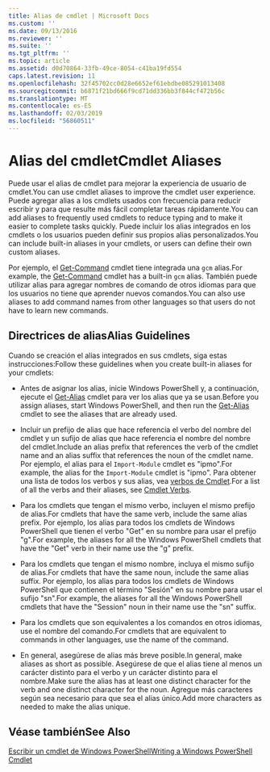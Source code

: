 ```yaml
---
title: Alias de cmdlet | Microsoft Docs
ms.custom: ''
ms.date: 09/13/2016
ms.reviewer: ''
ms.suite: ''
ms.tgt_pltfrm: ''
ms.topic: article
ms.assetid: d0d70864-33fb-49ce-8054-c41ba19fd554
caps.latest.revision: 11
ms.openlocfilehash: 32f45702cc0d28e6652ef61ebdbe085291013408
ms.sourcegitcommit: b6871f21bd666f9cd71dd336bb3f844cf472b56c
ms.translationtype: MT
ms.contentlocale: es-ES
ms.lasthandoff: 02/03/2019
ms.locfileid: "56860511"
---
```

# <a name="cmdlet-aliases"></a><span data-ttu-id="2678f-102">Alias del cmdlet</span><span class="sxs-lookup"><span data-stu-id="2678f-102">Cmdlet Aliases</span></span>

<span data-ttu-id="2678f-103">Puede usar el alias de cmdlet para mejorar la experiencia de usuario de cmdlet.</span><span class="sxs-lookup"><span data-stu-id="2678f-103">You can use cmdlet aliases to improve the cmdlet user experience.</span></span> <span data-ttu-id="2678f-104">Puede agregar alias a los cmdlets usados con frecuencia para reducir escribir y para que resulte más fácil completar tareas rápidamente.</span><span class="sxs-lookup"><span data-stu-id="2678f-104">You can add aliases to frequently used cmdlets to reduce typing and to make it easier to complete tasks quickly.</span></span> <span data-ttu-id="2678f-105">Puede incluir los alias integrados en los cmdlets o los usuarios pueden definir sus propios alias personalizados.</span><span class="sxs-lookup"><span data-stu-id="2678f-105">You can include built-in aliases in your cmdlets, or users can define their own custom aliases.</span></span>

<span data-ttu-id="2678f-106">Por ejemplo, el [Get-Command](/powershell/module/microsoft.powershell.core/get-command) cmdlet tiene integrada una `gcm` alias.</span><span class="sxs-lookup"><span data-stu-id="2678f-106">For example, the [Get-Command](/powershell/module/microsoft.powershell.core/get-command) cmdlet has a built-in `gcm` alias.</span></span> <span data-ttu-id="2678f-107">También puede utilizar alias para agregar nombres de comando de otros idiomas para que los usuarios no tiene que aprender nuevos comandos.</span><span class="sxs-lookup"><span data-stu-id="2678f-107">You can also use aliases to add command names from other languages so that users do not have to learn new commands.</span></span>

## <a name="alias-guidelines"></a><span data-ttu-id="2678f-108">Directrices de alias</span><span class="sxs-lookup"><span data-stu-id="2678f-108">Alias Guidelines</span></span>

<span data-ttu-id="2678f-109">Cuando se creación el alias integrados en sus cmdlets, siga estas instrucciones:</span><span class="sxs-lookup"><span data-stu-id="2678f-109">Follow these guidelines when you create built-in aliases for your cmdlets:</span></span>

- <span data-ttu-id="2678f-110">Antes de asignar los alias, inicie Windows PowerShell y, a continuación, ejecute el [Get-Alias](/powershell/module/Microsoft.PowerShell.Utility/Get-Alias) cmdlet para ver los alias que ya se usan.</span><span class="sxs-lookup"><span data-stu-id="2678f-110">Before you assign aliases, start Windows PowerShell, and then run the [Get-Alias](/powershell/module/Microsoft.PowerShell.Utility/Get-Alias) cmdlet to see the aliases that are already used.</span></span>

- <span data-ttu-id="2678f-111">Incluir un prefijo de alias que hace referencia el verbo del nombre del cmdlet y un sufijo de alias que hace referencia el nombre del nombre del cmdlet.</span><span class="sxs-lookup"><span data-stu-id="2678f-111">Include an alias prefix that references the verb of the cmdlet name and an alias suffix that references the noun of the cmdlet name.</span></span> <span data-ttu-id="2678f-112">Por ejemplo, el alias para el `Import-Module` cmdlet es "ipmo".</span><span class="sxs-lookup"><span data-stu-id="2678f-112">For example, the alias for the `Import-Module` cmdlet is "ipmo".</span></span> <span data-ttu-id="2678f-113">Para obtener una lista de todos los verbos y sus alias, vea [verbos de Cmdlet](./approved-verbs-for-windows-powershell-commands.md).</span><span class="sxs-lookup"><span data-stu-id="2678f-113">For a list of all the verbs and their aliases, see [Cmdlet Verbs](./approved-verbs-for-windows-powershell-commands.md).</span></span>

- <span data-ttu-id="2678f-114">Para los cmdlets que tengan el mismo verbo, incluyen el mismo prefijo de alias.</span><span class="sxs-lookup"><span data-stu-id="2678f-114">For cmdlets that have the same verb, include the same alias prefix.</span></span> <span data-ttu-id="2678f-115">Por ejemplo, los alias para todos los cmdlets de Windows PowerShell que tienen el verbo "Get" en su nombre para usar el prefijo "g".</span><span class="sxs-lookup"><span data-stu-id="2678f-115">For example, the aliases for all the Windows PowerShell cmdlets that have the "Get" verb in their name use the "g" prefix.</span></span>

- <span data-ttu-id="2678f-116">Para los cmdlets que tengan el mismo nombre, incluya el mismo sufijo de alias.</span><span class="sxs-lookup"><span data-stu-id="2678f-116">For cmdlets that have the same noun, include the same alias suffix.</span></span> <span data-ttu-id="2678f-117">Por ejemplo, los alias para todos los cmdlets de Windows PowerShell que contienen el término "Sesión" en su nombre para usar el sufijo "sn".</span><span class="sxs-lookup"><span data-stu-id="2678f-117">For example, the aliases for all the Windows PowerShell cmdlets that have the "Session" noun in their name use the "sn" suffix.</span></span>

- <span data-ttu-id="2678f-118">Para los cmdlets que son equivalentes a los comandos en otros idiomas, use el nombre del comando.</span><span class="sxs-lookup"><span data-stu-id="2678f-118">For cmdlets that are equivalent to commands in other languages, use the name of the command.</span></span>

- <span data-ttu-id="2678f-119">En general, asegúrese de alias más breve posible.</span><span class="sxs-lookup"><span data-stu-id="2678f-119">In general, make aliases as short as possible.</span></span> <span data-ttu-id="2678f-120">Asegúrese de que el alias tiene al menos un carácter distinto para el verbo y un carácter distinto para el nombre.</span><span class="sxs-lookup"><span data-stu-id="2678f-120">Make sure the alias has at least one distinct character for the verb and one distinct character for the noun.</span></span> <span data-ttu-id="2678f-121">Agregue más caracteres según sea necesario para que sea el alias único.</span><span class="sxs-lookup"><span data-stu-id="2678f-121">Add more characters as needed to make the alias unique.</span></span>

## <a name="see-also"></a><span data-ttu-id="2678f-122">Véase también</span><span class="sxs-lookup"><span data-stu-id="2678f-122">See Also</span></span>

[<span data-ttu-id="2678f-123">Escribir un cmdlet de Windows PowerShell</span><span class="sxs-lookup"><span data-stu-id="2678f-123">Writing a Windows PowerShell Cmdlet</span></span>](./writing-a-windows-powershell-cmdlet.md)
